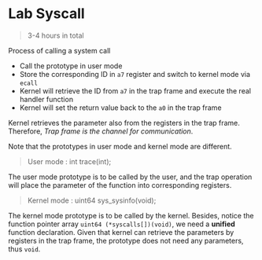 # Lab Syscall
> 3-4 hours in total

Process of calling a system call
- Call the prototype in user mode
- Store the corresponding ID in `a7` register and switch to kernel mode via `ecall`
- Kernel will retrieve the ID from `a7` in the trap frame and execute the real handler function
- Kernel will set the return value back to the `a0` in the trap frame

Kernel retrieves the parameter also from the registers in the trap frame. Therefore, _Trap frame is the channel for communication_.

Note that the prototypes in user mode and kernel mode are different.
> User mode : int trace(int);

The user mode prototype is to be called by the user, and the trap operation will place the parameter of the function into corresponding registers.

> Kernel mode : uint64 sys_sysinfo(void);

The kernel mode prototype is to be called by the kernel. Besides, notice the function pointer array `uint64 (*syscalls[])(void)`, we need a **unified** function declaration. Given that kernel can retrieve the parameters by registers in the trap frame, the prototype does not need any parameters, thus `void`.